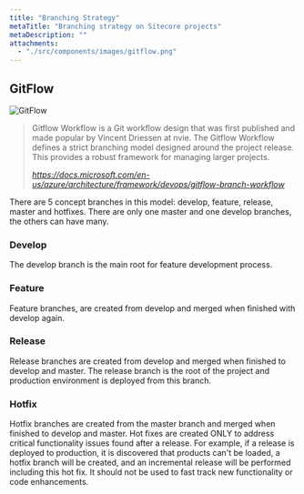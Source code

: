```yaml
---
title: "Branching Strategy"
metaTitle: "Branching strategy on Sitecore projects"
metaDescription: ""
attachments:
  - "./src/components/images/gitflow.png"
---
```


## GitFlow

![GitFlow](/images/gitflow.png)

> Gitflow Workflow is a Git workflow design that was first published and made popular by Vincent Driessen at nvie. The Gitflow Workflow defines a strict branching model designed around the project release. This provides a robust framework for managing larger projects.
>
> *https://docs.microsoft.com/en-us/azure/architecture/framework/devops/gitflow-branch-workflow*

There are 5 concept branches in this model: develop, feature, release, master and hotfixes. There are only one master and one develop branches, the others can have many.

### Develop
The develop branch is the main root for feature development process.

### Feature
Feature branches, are created from develop and merged when finished with develop again.

### Release
Release branches are created from develop and merged when finished to develop and master. The release branch is the root of the project and production environment is deployed from this branch.

### Hotfix
Hotfix branches are created from the master branch and merged when finished to develop and master.
Hot fixes are created ONLY to address critical functionality issues found after a release.  For example, if a release is deployed to production, it is discovered that products can't be loaded, a hotfix branch will be created, and an incremental release will be performed including this hot fix.  It should not be used to fast track new functionality or code enhancements.
